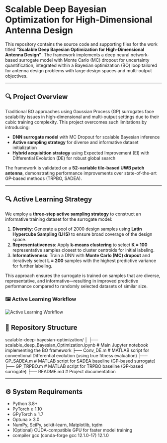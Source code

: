 # Scalable Deep Bayesian Optimization for High-Dimensional Antenna Design

This repository contains the source code and supporting files for the work titled **"Scalable Deep Bayesian Optimization for High-Dimensional Antenna Design"**. The framework implements a deep neural network-based surrogate model with Monte Carlo (MC) dropout for uncertainty quantification, integrated within a Bayesian optimization (BO) loop tailored for antenna design problems with large design spaces and multi-output objectives.

---

## 🔍 Project Overview

Traditional BO approaches using Gaussian Process (GP) surrogates face scalability issues in high-dimensional and multi-output settings due to their cubic training complexity. This project overcomes such limitations by introducing:

- **DNN surrogate model** with MC Dropout for scalable Bayesian inference  
- **Active sampling strategy** for diverse and informative dataset initialization  
- **Hybrid acquisition strategy** using Expected Improvement (EI) with Differential Evolution (DE) for robust global search  

The framework is validated on a **52-variable tile-based UWB patch antenna**, demonstrating performance improvements over state-of-the-art GP-based methods (TRPBO, SADEA).

---

## 🔍 Active Learning Strategy

We employ a **three-step active sampling strategy** to construct an informative training dataset for the surrogate model:

1. **Diversity**: Generate a pool of 2000 design samples using **Latin Hypercube Sampling (LHS)** to ensure broad coverage of the design space.
2. **Representativeness**: Apply **k-means clustering** to select **K = 100** representative samples closest to cluster centroids for initial labeling.
3. **Informativeness**: Train a DNN with **Monte Carlo (MC) dropout** and iteratively select **L = 200** samples with the highest predictive variance for further labeling.

This approach ensures the surrogate is trained on samples that are diverse, representative, and informative—resulting in improved predictive performance compared to randomly selected datasets of similar size.

### 🖼️ Active Learning Workflow

![Active Learning Workflow](assets/Figure_2_act_learn.png)




## 📁 Repository Structure

scalable-deep-bayesian-optimization/
│
├── scalable_deep_Bayesian_Optimization.ipynb    # Main Jupyter notebook implementing the BO framework
├── Conv_DE.m                                    # MATLAB script for conventional Differential evolution (using true fitness evaluation)
├── GP_SADEA.m                                    # MATLAB script for SADEA baseline (GP-based surrogate)
├── GP_TRPBO.m                                    # MATLAB script for TRPBO baseline (GP-based surrogate)
├── README.md                                     # Project documentation

---

## ⚙️ System Requirements

- Python 3.8+
- PyTorch ≥ 1.10
- GPyTorch ≥ 1.7
- Optuna ≥ 3.0
- NumPy, SciPy, scikit-learn, Matplotlib, tqdm
- (Optional) CUDA-compatible GPU for faster model training
- compiler  gcc (conda-forge gcc 12.1.0-17) 12.1.0

